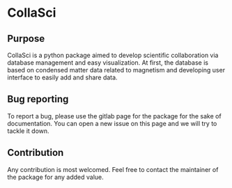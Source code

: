 # CollaSci 

## Purpose

CollaSci is a python package aimed to develop scientific collaboration via database management and easy visualization.
At first, the database is based on condensed matter data related to magnetism and developing user interface to easily add and share data. 

## Bug reporting 

To report a bug, please use the gitlab page for the package for the sake of documentation. You can open a new issue on this page and we will try to tackle it down.

## Contribution

Any contribution is most welcomed. Feel free to contact the maintainer of the package for any added value.